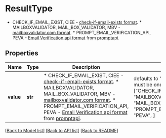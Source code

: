 # ResultType

* CHECK_IF_EMAIL_EXIST, CIEE - [check-if-email-exists format](https://github.com/amaurymartiny/check-if-email-exists#%EF%B8%8F-json-output). * MAILBOXVALIDATOR, MAIL_BOX_VALIDATOR, MBV - [mailboxvalidator.com format](https://www.mailboxvalidator.com/api-single-validation). * PROMPT_EMAIL_VERIFICATION_API, PEVA - [Email Verification api format](https://promptapi.com/marketplace/description/email_verification-api) from [promptapi](https://promptapi.com). 
## Properties
Name | Type | Description | Notes
------------ | ------------- | ------------- | -------------
**value** | **str** | * CHECK_IF_EMAIL_EXIST, CIEE - [check-if-email-exists format](https://github.com/amaurymartiny/check-if-email-exists#%EF%B8%8F-json-output). * MAILBOXVALIDATOR, MAIL_BOX_VALIDATOR, MBV - [mailboxvalidator.com format](https://www.mailboxvalidator.com/api-single-validation). * PROMPT_EMAIL_VERIFICATION_API, PEVA - [Email Verification api format](https://promptapi.com/marketplace/description/email_verification-api) from [promptapi](https://promptapi.com).  | defaults to "CHECK_IF_EMAIL_EXIST",  must be one of ["CHECK_IF_EMAIL_EXIST", "CIEE", "MAILBOXVALIDATOR", "MAIL_BOX_VALIDATOR", "MBV", "PROMPT_EMAIL_VERIFICATION_API", "PEVA", ]

[[Back to Model list]](../README.md#documentation-for-models) [[Back to API list]](../README.md#documentation-for-api-endpoints) [[Back to README]](../README.md)



